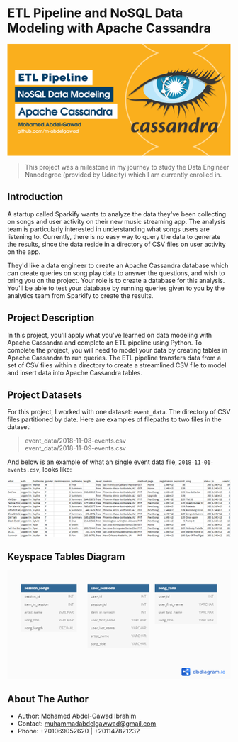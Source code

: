 # ETL Pipeline and NoSQL Data Modeling with Apache Cassandra

<img src="images/Banner.png">

> This project was a milestone in my journey to study the Data Engineer Nanodegree (provided by Udacity) which I am currently enrolled in.

## Introduction

A startup called Sparkify wants to analyze the data they've been collecting on songs and user activity on their new music streaming app. The analysis team is particularly interested in understanding what songs users are listening to. Currently, there is no easy way to query the data to generate the results, since the data reside in a directory of CSV files on user activity on the app.

They'd like a data engineer to create an Apache Cassandra database which can create queries on song play data to answer the questions, and wish to bring you on the project. Your role is to create a database for this analysis. You'll be able to test your database by running queries given to you by the analytics team from Sparkify to create the results.

## Project Description

In this project, you'll apply what you've learned on data modeling with Apache Cassandra and complete an ETL pipeline using Python. To complete the project, you will need to model your data by creating tables in Apache Cassandra to run queries. The ETL pipeline transfers data from a set of CSV files within a directory to create a streamlined CSV file to model and insert data into Apache Cassandra tables.

## Project Datasets

For this project, I worked with one dataset: `event_data`. The directory of CSV files partitioned by date. Here are examples of filepaths to two files in the dataset:

> event_data/2018-11-08-events.csv  
event_data/2018-11-09-events.csv

And below is an example of what an single event data file, `2018-11-01-events.csv`, looks like:  

<img src="images/data-file-screenshot.png">

## Keyspace Tables Diagram

<img src="images/keyspace-diagram.png">

## About The Author

* Author: Mohamed Abdel-Gawad Ibrahim
* Contact: muhammadabdelgawwad@gmail.com
* Phone: +201069052620 | +201147821232
